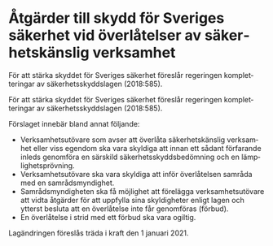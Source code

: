 # Åtgärder till skydd för Sveriges säkerhet vid över­låtel­ser av säker­hetskänslig verk­samhet

För att stärka skyddet för Sveriges säker­het föreslår regeringen komplet­teringar av säker­hets­skydds­lagen (2018:585).

För att stärka skyddet för Sveriges säker­het föreslår regeringen komplet­teringar av säker­hets­skydds­lagen (2018:585).

Förslaget innebär bland annat följande:

* Verksamhetsutövare som avser att överlåta säkerhets­känslig verksam­het eller viss egendom ska vara skyldiga att innan ett sådant förfarande inleds genom­föra en särskild säkerhetsskyddsbedöm­ning och en lämp­lighets­prövning.
* Verksamhetsutövare ska vara skyldiga att inför över­låtel­sen samråda med en sam­råds­myn­dighet.
* Samrådsmyndigheten ska få möjlighet att före­lägga verksamhetsutövare att vidta åtgärder för att upp­fylla sina skyldigheter enligt lagen och ytterst besluta att en över­låtelse inte får genom­föras (förbud).
* En överlåtelse i strid med ett förbud ska vara ogiltig.

Lagändringen föreslås träda i kraft den 1 januari 2021.
